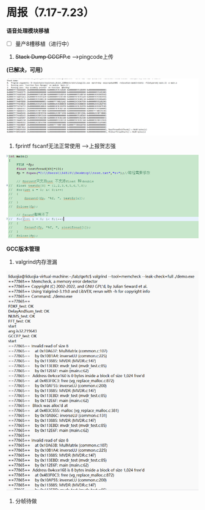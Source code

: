# 周报（7.17-7.23）

**语音处理模块移植**

- [ ]  量产8槽移植（进行中）
1. ~~Stack Dump GCCFP.c~~                                                                                         —>pingcode上传

**(已解决，可用）**

![Untitled](%E5%91%A8%E6%8A%A5%EF%BC%887%2017-7%2023%EF%BC%89%2099105d715f514f9fa3dc2579d1679020/Untitled.png)

1. fprintf  fscanf无法正常使用                                                                               —>上报贺志强

![Untitled](%E5%91%A8%E6%8A%A5%EF%BC%887%2017-7%2023%EF%BC%89%2099105d715f514f9fa3dc2579d1679020/Untitled%201.png)

**GCC版本管理**

1. valgrind内存泄漏

![Untitled](%E5%91%A8%E6%8A%A5%EF%BC%887%2017-7%2023%EF%BC%89%2099105d715f514f9fa3dc2579d1679020/Untitled%202.png)

1. 分帧待做